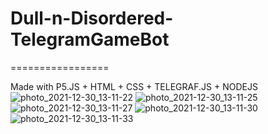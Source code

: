 # Dull-n-Disordered-TelegramGameBot

=================

Made with P5.JS + HTML + CSS  + TELEGRAF.JS + NODEJS
![photo_2021-12-30_13-11-22](https://user-images.githubusercontent.com/43877784/147731427-816bfc27-17cc-4a23-b1bd-16d1cbe6403a.jpg)
![photo_2021-12-30_13-11-25](https://user-images.githubusercontent.com/43877784/147731436-711cdad5-d56d-4ba5-9d9b-85863d8e7d68.jpg)
![photo_2021-12-30_13-11-27](https://user-images.githubusercontent.com/43877784/147731442-fd54d647-3e44-4ed3-9e17-8f625e0768bc.jpg)
![photo_2021-12-30_13-11-30](https://user-images.githubusercontent.com/43877784/147731443-b5428092-01b5-4852-8ed1-5f7126605486.jpg)
![photo_2021-12-30_13-11-33](https://user-images.githubusercontent.com/43877784/147731446-c8be1bd6-260d-4688-adeb-da5c59b1e4b3.jpg)
